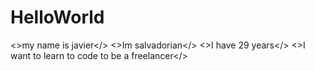 # HelloWorld
<>my name is javier</>
  <>Im salvadorian</>
  <>I have 29 years</>
  <>I want to learn to code to be a freelancer</>
